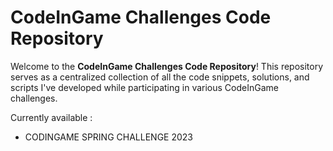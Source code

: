 # CodeInGame Challenges Code Repository

Welcome to the **CodeInGame Challenges Code Repository**! This repository serves as a centralized collection of all the code snippets, solutions, and scripts I've developed while participating in various CodeInGame challenges.

Currently available :

- CODINGAME SPRING CHALLENGE 2023
